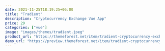 ```yaml
---
date: 2021-11-25T18:19:25+06:00
title: "Tradient"
description: "Cryptocurrency Exchange Vue App"
price: 29
categories: ["vue"]
image: "images/themes/tradient.jpeg"
product_url: "https://themeforest.net/item/tradient-cryptocurrency-exchange-vue-app/32011563"
demo_url: "https://preview.themeforest.net/item/tradient-cryptocurrency-exchange-vue-app/full_screen_preview/32011563"
---
```


